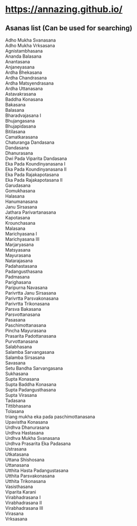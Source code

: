 # https://annazing.github.io/

## Asanas list (Can be used for searching)

Adho Mukha Svanasana<br>
Adho Mukha Vrksasana<br>
Agnistambhasana<br>
Ananda Balasana<br>
Anantasana<br>
Anjaneyasana<br>
Ardha Bhekasana<br>
Ardha Chandrasana<br>
Ardha Matsyendrasana<br>
Ardha Uttanasana<br>
Astavakrasana<br>
Baddha Konasana<br>
Bakasana<br>
Balasana<br>
Bharadvajasana I<br>
Bhujangasana<br>
Bhujapidasana<br>
Bitilasana<br>
Camatkarasana<br>
Chaturanga Dandasana<br>
Dandasana<br>
Dhanurasana<br>
Dwi Pada Viparita Dandasana<br>
Eka Pada Koundinyanasana I<br>
Eka Pada Koundinyanasana II<br>
Eka Pada Rajakapotasana<br>
Eka Pada Rajakapotasana II<br>
Garudasana<br>
Gomukhasana<br>
Halasana<br>
Hanumanasana<br>
Janu Sirsasana<br>
Jathara Parivartanasana<br>
Kapotasana<br>
Krounchasana<br>
Malasana<br>
Marichyasana I<br>
Marichyasana III<br>
Marjaryasana<br>
Matsyasana<br>
Mayurasana<br>
Natarajasana<br>
Padahastasana<br>
Padangusthasana<br>
Padmasana<br>
Parighasana<br>
Paripurna Navasana<br>
Parivrtta Janu Sirsasana<br>
Parivrtta Parsvakonasana<br>
Parivrtta Trikonasana<br>
Parsva Bakasana<br>
Parsvottanasana<br>
Pasasana<br>
Paschimottanasana<br>
Pincha Mayurasana<br>
Prasarita Padottanasana<br>
Purvottanasana<br>
Salabhasana<br>
Salamba Sarvangasana<br>
Salamba Sirsasana<br>
Savasana<br>
Setu Bandha Sarvangasana<br>
Sukhasana<br>
Supta Konasana<br>
Supta Baddha Konasana<br>
Supta Padangusthasana<br>
Supta Virasana<br>
Tadasana<br>
Tittibhasana<br>
Tolasana<br>
triang mukha eka pada paschimottanasana<br>
Upavistha Konasana<br>
Urdhva Dhanurasana<br>
Urdhva Hastasana<br>
Urdhva Mukha Svanasana<br>
Urdhva Prasarita Eka Padasana<br>
Ustrasana<br>
Utkatasana<br>
Uttana Shishosana<br>
Uttanasana<br>
Utthita Hasta Padangustasana<br>
Utthita Parsvakonasana<br>
Utthita Trikonasana<br>
Vasisthasana<br>
Viparita Karani<br>
Virabhadrasana I<br>
Virabhadrasana II<br>
Virabhadrasana III<br>
Virasana<br>
Vrksasana<br>